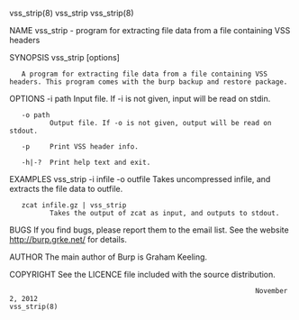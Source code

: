 vss_strip(8)                                                         vss_strip                                                        vss_strip(8)

NAME
       vss_strip - program for extracting file data from a file containing VSS headers

SYNOPSIS
       vss_strip [options]

       A program for extracting file data from a file containing VSS headers. This program comes with the burp backup and restore package.

OPTIONS
       -i path
              Input file. If -i is not given, input will be read on stdin.

       -o path
              Output file. If -o is not given, output will be read on stdout.

       -p     Print VSS header info.

       -h|-?  Print help text and exit.

EXAMPLES
       vss_strip -i infile -o outfile
              Takes uncompressed infile, and extracts the file data to outfile.

       zcat infile.gz | vss_strip
              Takes the output of zcat as input, and outputs to stdout.

BUGS
       If you find bugs, please report them to the email list. See the website <http://burp.grke.net/> for details.

AUTHOR
       The main author of Burp is Graham Keeling.

COPYRIGHT
       See the LICENCE file included with the source distribution.

                                                                 November 2, 2012                                                     vss_strip(8)
